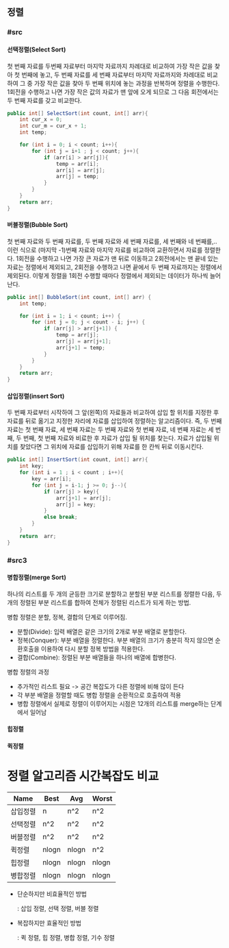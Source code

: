 ## **정렬**

### #src

#### 선택정렬(Select Sort)

첫 번째 자료를 두번째 자료부터 마지막 자료까지 차례대로 비교하여 가장 작은 값을 찾아 첫 번째에 놓고, 두 번째 자료를 세 번째 자료부터 마지막 자료까지와 차례대로 비교하여 그 중 가장 작은 값을 찾아 두 번째 위치에 놓는 과정을 반복하며 정렬을 수행한다. 1회전을 수행하고 나면 가장 작은 값의 자료가 맨 앞에 오게 되므로 그 다음 회전에서는 두 번째 자료를 갖고 비교한다.

```java
public int[] SelectSort(int count, int[] arr){
    int cur_x = 0;
    int cur_m = cur_x + 1;
    int temp;

    for (int i = 0; i < count; i++){
        for (int j = i+1 ; j < count; j++){
            if (arr[i] > arr[j]){
                temp = arr[i];
                arr[i] = arr[j];
                arr[j] = temp;
            }
        }
    }
    return arr;
}
```



#### 버블정렬(Bubble Sort)

첫 번째 자료와 두 번째 자료를, 두 번째 자료와 세 번째 자료를, 세 번째와 네 번째를,.. 이런 식으로 (마지막 -1)번째 자료와 마지막 자료를 비교하여 교환하면서 자료를 정렬한다. 1회전을 수행하고 나면 가장 큰 자료가 맨 뒤로 이동하고 2회전에서는 맨 끝네 있는 자료는 정렬에서 제외되고, 2회전을 수행하고 나면 끝에서 두 번째 자료까지는 정렬에서 제외된다. 이렇게 정렬을 1회전 수행할 때마다 정렬에서 제외되는 데이터가 하나씩 늘어난다. 

```java
public int[] BubbleSort(int count, int[] arr) {
    int temp;

    for (int i = 1; i < count; i++) {
        for (int j = 0; j < count - i; j++) {
            if (arr[j] > arr[j+1]) {
                temp = arr[j];
                arr[j] = arr[j+1];
                arr[j+1] = temp;
            }
        }
    }
    return arr;
}
```



#### 삽입정렬(insert Sort)

두 번째 자료부터 시작하여 그 앞(왼쪽)의 자료들과 비교하여 삽입 할 위치를 지정한 후 자료를 뒤로 옮기고 지정한 자리에 자료를 삽입하여 정렬하는 알고리즘이다. 즉, 두 번째 자료는 첫 번째 자료, 세 번째 자료는 두 번째 자료와 첫 번째 자료, 네 번째 자료는 세 번째, 두 번째, 첫 번째 자료와 비료한 후 자료가 삽입 될 위치를 찾는다. 자료가 삽입될 위치를 찾았다면 그 위치에 자료를 삽입하기 위해 자료를 한 칸씩 뒤로 이동시킨다.

```java
public int[] InsertSort(int count, int[] arr){
    int key;
    for (int i = 1 ; i < count ; i++){
        key = arr[i];
        for (int j = i-1; j >= 0; j--){
            if (arr[j] > key){
                arr[j+1] = arr[j];
                arr[j] = key;
            }
            else break;
        }
    }
    return  arr;
}
```





### #src3

#### 병합정렬(merge Sort)

하나의 리스트를 두 개의 균등한 크기로 분할하고 분할된 부분 리스트를 정렬한 다음, 두 개의 정렬된 부분 리스트를 합하여 전체가 정렬된 리스트가 되게 하는 방법. 

병합 정렬은 분할, 정복, 결합의 단계로 이루어짐.

- 분할(Divide): 입력 배열은 같은 크기의 2개로 부분 배열로 분할한다.
- 정복(Conquer): 부분 배열을 정렬한다. 부분 배열의 크기가 충분히 작지 않으면 순환호출을 이용하여 다시 분할 정복 방법을 적용한다.
- 결합(Combine): 정렬된 부분 배열들을 하나의 배열에 합병한다.

병합 정렬의 과정

- 추가적인 리스트 필요 -> 공간 복잡도가 다른 정렬에 비해 많이 든다
- 각 부분 배열을 정렬할 때도 병합 정렬을 순환적으로 호출하여 적용
- 병합 정렬에서 실제로 정렬이 이루어지는 시점은 12개의 리스트를 merge하는 단계에서 일어남

#### 힙정렬

#### 퀵정렬









# 정렬 알고리즘 시간복잡도 비교

| Name     | Best  | Avg   | Worst |
| -------- | ----- | ----- | ----- |
| 삽입정렬 | n     | n^2   | n^2   |
| 선택정렬 | n^2   | n^2   | n^2   |
| 버블정렬 | n^2   | n^2   | n^2   |
| 퀵정렬   | nlogn | nlogn | n^2   |
| 힙정렬   | nlogn | nlogn | nlogn |
| 병합정렬 | nlogn | nlogn | nlogn |

- 단순하지만 비효율적인 방법

  : 삽입 정렬, 선택 정렬, 버블 정렬

- 복잡하지만 효율적인 방법

  : 퀵 정렬, 힙 정렬, 병합 정렬, 기수 정렬